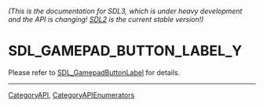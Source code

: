 ###### (This is the documentation for SDL3, which is under heavy development and the API is changing! [SDL2](https://wiki.libsdl.org/SDL2/) is the current stable version!)
# SDL_GAMEPAD_BUTTON_LABEL_Y

Please refer to [SDL_GamepadButtonLabel](SDL_GamepadButtonLabel) for details.

----
[CategoryAPI](CategoryAPI), [CategoryAPIEnumerators](CategoryAPIEnumerators)

